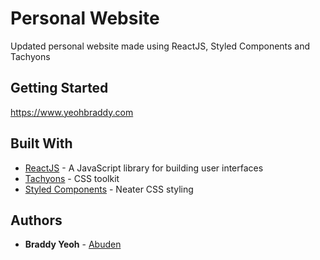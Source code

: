 # Personal Website

Updated personal website made using ReactJS, Styled Components and Tachyons

## Getting Started

https://www.yeohbraddy.com

## Built With

* [ReactJS](https://reactjs.org) - A JavaScript library for building user interfaces
* [Tachyons](https://tachyons.io) - CSS toolkit
* [Styled Components](https://www.styled-components.com) - Neater CSS styling

## Authors

* **Braddy Yeoh** - [Abuden](https://github.com/Abuden)
